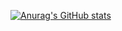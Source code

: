 [![Anurag's GitHub stats](https://github-readme-stats.vercel.app/api?username=zolfagharipour)](https://github.com/anuraghazra/github-readme-stats)
